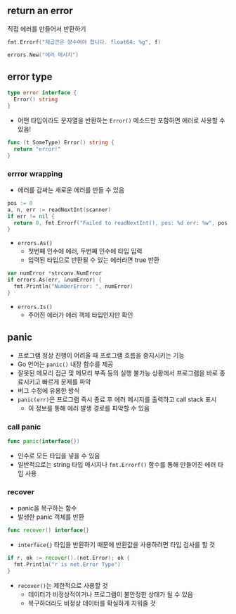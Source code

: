 ## return an error

직접 에러를 만들어서 반환하기

```go
fmt.Errorf("제곱근은 양수여야 합니다. float64: %g", f)
```

```go
errors.New("에러 메시지")
```

## error type

```go
type error interface {
  Error() string
}
```

- 어떤 타입이라도 문자열을 반환하는 `Error()` 메소드만 포함하면 에러로 사용할 수 있음!

```go
func (t SomeType) Error() string {
  return "error!"
}
```

### errror wrapping

- 에러를 감싸는 새로운 에러를 만들 수 있음

```go
pos := 0
a, n, err := readNextInt(scanner)
if err != nil {
  return 0, fmt.Errorf("Failed to readNextInt(), pos: %d err: %w", pos, err)
}
```

- `errors.As()`
  - 첫번째 인수에 에러, 두번째 인수에 타입 입력
  - 입력된 타입으로 반환될 수 있는 에러라면 true 반환

```go
var numError *strconv.NumError
if errors.As(err, &numError) {
  fmt.Println("NumberError: ", numError)
}
```

- `errors.Is()`
  - 주어진 에러가 에러 객체 타입인지만 확인

## panic

- 프로그램 정상 진행이 어려울 때 프로그램 흐름을 중지시키는 기능
- Go 언어는 `panic()` 내장 함수를 제공
- 잘못된 메모리 접근 및 메모리 부족 등의 실행 불가능 상황에서 프로그램을 바로 종료시키고 빠르게 문제를 파악
- 버그 수정에 유용한 방식
- `panic(err)`은 프로그램 즉시 종료 후 에러 메시지를 출력하고 call stack 표시
  - 이 정보를 통해 에러 발생 경로를 파악할 수 있음

### call panic

```go
func panic(interface{})
```

- 인수로 모든 타입을 넣을 수 있음
- 일반적으로는 string 타입 메시지나 `fmt.Errorf()` 함수를 통해 만들어진 에러 타입 사용

### recover

- panic을 복구하는 함수
- 발생한 panic 객체를 반환

```go
func recover() interface{}
```

- `interface{}` 타입을 반환하기 때문에 반환값을 사용하려면 타입 검사를 할 것

```go
if r, ok := recover().(net.Error); ok {
  fmt.Println("r is net.Error Type")
}
```

- `recover()`는 제한적으로 사용할 것
  - 데이터가 비정상적이거나 프로그램이 불안정한 상태가 될 수 있음
  - 복구하더라도 비정상 데이터를 확실하게 지워줄 것
